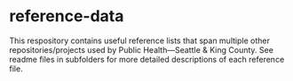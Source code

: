 # reference-data

This respository contains useful reference lists that span multiple other repositories/projects used by Public Health—Seattle & King County. See readme files in subfolders for more detailed descriptions of each reference file.
